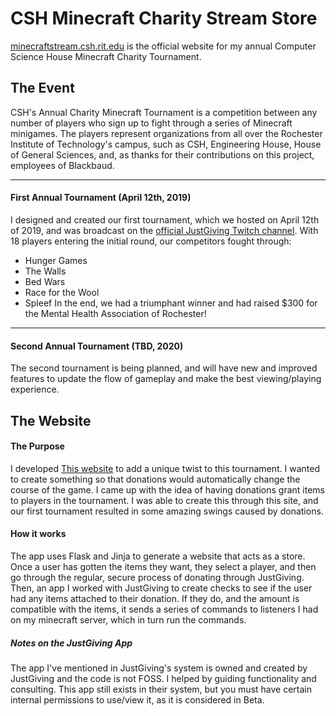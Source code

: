 # CSH Minecraft Charity Stream Store

[minecraftstream.csh.rit.edu](https://minecraftstream.csh.rit.edu) is the official website for my annual Computer Science House Minecraft Charity Tournament. 

## The Event

CSH's Annual Charity Minecraft Tournament is a competition between any number of players who sign up to fight through a series of Minecraft minigames. The players represent organizations from all over the Rochester Institute of Technology's campus, such as CSH, Engineering House, House of General Sciences, and, as thanks for their contributions on this project, employees of Blackbaud.
***
#### First Annual Tournament (April 12th, 2019)

I designed and created our first tournament, which we hosted on April 12th of 2019, and was broadcast on the [official JustGiving Twitch channel](https://www.twitch.tv/justgiving). With 18 players entering the initial round, our competitors fought through:
* Hunger Games
* The Walls
* Bed Wars
* Race for the Wool
* Spleef
In the end, we had a triumphant winner and had raised $300 for the Mental Health Association of Rochester!
---
#### Second Annual Tournament (TBD, 2020)

The second tournament is being planned, and will have new and improved features to update the flow of gameplay and make the best viewing/playing experience.

## The Website

#### The Purpose

I developed [This website](https://minecraftstream.csh.rit.edu) to add a unique twist to this tournament. I wanted to create something so that donations would automatically change the course of the game. I came up with the idea of having donations grant items to players in the tournament. I was able to create this through this site, and our first tournament resulted in some amazing swings caused by donations. 

#### How it works

The app uses Flask and Jinja to generate a website that acts as a store. Once a user has gotten the items they want, they select a player, and then go through the regular, secure process of donating through JustGiving. Then, an app I worked with JustGiving to create checks to see if the user had any items attached to their donation. If they do, and the amount is compatible with the items, it sends a series of commands to listeners I had on my minecraft server, which in turn run the commands.

##### Notes on the JustGiving App
The app I've mentioned in JustGiving's system is owned and created by JustGiving and the code is not FOSS. I helped by guiding functionality and consulting. This app still exists in their system, but you must have certain internal permissions to use/view it, as it is considered in Beta.
